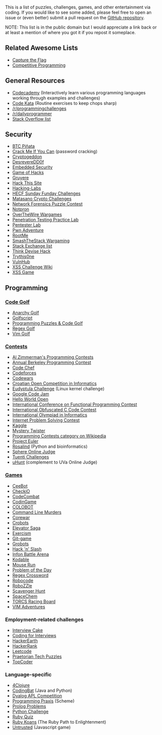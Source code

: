 This is a list of puzzles, challenges, games, and other entertainment via coding. If you would like to see some added, please feel free to open an issue or (even better) submit a pull request on the [GitHub repository](https://github.com/technoskald/coding-entertainment).

NOTE: This list is in the public domain but I would appreciate a link back or at least a mention of where you got it if you repost it someplace.

Related Awesome Lists
---------------------

-   [Capture the Flag](https://github.com/apsdehal/awesome-ctf#wargames)
-   [Competitive Programming](https://github.com/lnishan/awesome-competitive-programming)

General Resources
-----------------

-   [Codecademy](http://codecademy.com) (Interactively learn various programming languages working through examples and challenges)
-   [Code Kata](http://codekata.com) (Routine exercises to keep chops sharp)
-   [/r/programmingchallenges](http://www.reddit.com/r/programmingchallenges)
-   [/r/dailyprogrammer](http://www.reddit.com/r/dailyprogrammer)
-   [Stack Overflow list](http://web.archive.org/web/20131005164353/http://stackoverflow.com/questions/24692/where-can-you-find-fun-educational-programming-challenges)

Security
--------

-   [BTC Piñata](http://ownme.ipredator.se/)
-   [Crack Me If You Can](http://contest.korelogic.com) (password cracking)
-   [Cryptogeddon](http://cryptogeddon.com)
-   [DesrevereDD0f](http://f0dder.reteam.org/crackmes.htm)
-   [Embedded Security](https://microcorruption.com)
-   [Game of Hacks](http://www.gameofhacks.com)
-   [Gruyere](http://google-gruyere.appspot.com)
-   [Hack This Site](http://www.hackthissite.org)
-   [Hacking-Labs](https://www.hacking-lab.com/index.html)
-   [HECF Sunday Funday Challenges](http://hackingexposedcomputerforensicsblog.blogspot.com/search/label/sunday%20funday)
-   [Matasano Crypto Challenges](http://cryptopals.com)
-   [Network Forensics Puzzle Contest](http://forensicscontest.com/)
-   [Notpron](http://notpron.org/notpron/)
-   [OverTheWire Wargames](http://www.overthewire.org/wargames/)
-   [Penetration Testing Practice Lab](http://www.amanhardikar.com/mindmaps/Practice.html)
-   [Pentester Lab](http://www.pentesterlab.com/exercises/)
-   [Pwn Adventure](http://pwnadventure.com)
-   [RootMe](http://www.root-me.org/en/Challenges/)
-   [SmashTheStack Wargaming](http://smashthestack.org)
-   [Stack Exchange list](http://security.stackexchange.com/questions/3592/what-hacking-competitions-challenges-exist)
-   [Think Devise Hack](http://tdhack.com)
-   [Trythis0ne](http://www.trythis0ne.com)
-   [VulnHub](http://vulnhub.com)
-   [XSS Challenge Wiki](https://github.com/cure53/xss-challenge-wiki/wiki)
-   [XSS Game](https://xss-game.appspot.com)

Programming
-----------

### [Code Golf](http://en.wikipedia.org/wiki/Code_golf)

-   [Anarchy Golf](http://golf.shinh.org)
-   [Golfscript](http://www.golfscript.com)
-   [Programming Puzzles & Code Golf](http://codegolf.stackexchange.com)
-   [Regex Golf](http://regex.alf.nu)
-   [Vim Golf](http://vimgolf.com)

### [Contests](http://en.wikipedia.org/wiki/Competitive_programming)

-   [Al Zimmerman's Programming Contests](http://www.azspcs.net)
-   [Annual Berkeley Programming Contest](http://www.cs.berkeley.edu/~hilfingr/programming-contest/index.html)
-   [Code Chef](http://www.codechef.com)
-   [Codeforces](http://codeforces.com)
-   [Codewars](http://www.codewars.com)
-   [Croatian Open Competition in Informatics](http://hsin.hr/coci/)
-   [Eudyptula Challenge](http://eudyptula-challenge.org) (Linux kernel challenge)
-   [Google Code Jam](https://code.google.com/codejam/contests.html)
-   [Hello World Open](https://helloworldopen.com)
-   [International Conference on Functional Programming Contest](http://icfpc2013.cloudapp.net)
-   [International Obfuscated C Code Contest](http://ioccc.org)
-   [International Olympiad in Informatics](http://www.ioinformatics.org)
-   [Internet Problem Solving Contest](http://ipsc.ksp.sk)
-   [Kaggle](http://www.kaggle.com/competitions)
-   [Mystery Twister](https://www.mysterytwisterc3.org/en/)
-   [Programming Contests category on Wikipedia](http://en.wikipedia.org/wiki/Category:Programming_contests)
-   [Project Euler](http://projecteuler.net)
-   [Rosalind](http://rosalind.info/problems/locations/) (Python and bioinformatics)
-   [Sphere Online Judge](http://www.spoj.com/problems/classical/)
-   [Tuenti Challenges](https://contest.tuenti.net/Challenges)
-   [uHunt](http://uhunt.felix-halim.net/id/339) (complement to UVa Online Judge)

### [Games](http://programminggames.org)

-   [CeeBot](http://www.ceebot.com/ceebot/index-e.php)
-   [CheckiO](http://www.checkio.org)
-   [CodeCombat](http://codecombat.com)
-   [CodinGame](http://www.codingame.com)
-   [COLOBOT](http://www.ceebot.com/colobot/game-e.php)
-   [Command Line Murders](https://github.com/veltman/clmystery)
-   [Corewar](http://corewar.co.uk)
-   [Crobots](http://tpoindex.github.io/crobots/)
-   [Elevator Saga](http://play.elevatorsaga.com)
-   [Exercism](http://exercism.io)
-   [Git-game](https://github.com/hgarc014/git-game)
-   [Grobots](http://grobots.sourceforge.net)
-   [Hack 'n' Slash](http://www.hacknslashthegame.com)
-   [Infon Battle Arena](http://infon.dividuum.de)
-   [Kodable](http://www.kodable.com)
-   [Mouse Run](http://mouse-run.appspot.com)
-   [Problem of the Day](http://www.problemotd.com)
-   [Regex Crossword](http://regexcrossword.com)
-   [Robocode](http://robocode.sourceforge.net)
-   [RoboZZle](http://www.robozzle.com)
-   [Scavenger Hunt](https://github.com/pushingice/scavenger-hunt)
-   [SpaceChem](http://www.spacechemthegame.com)
-   [TORCS Racing Board](http://www.berniw.org/trb/)
-   [VIM Adventures](http://vim-adventures.com)

### Employment-related challenges

-   [Interview Cake](https://www.interviewcake.com)
-   [Coding for Interviews](http://codingforinterviews.com)
-   [HackerEarth](https://www.hackerearth.com)
-   [HackerRank](https://www.hackerrank.com)
-   [Leetcode](http://leetcode.com)
-   [Praetorian Tech Puzzles](http://www.praetorian.com/challenges/)
-   [TopCoder](https://www.topcoder.com)

### Language-specific

-   [4Clojure](http://www.4clojure.com)
-   [CodingBat](http://codingbat.com) (Java and Python)
-   [Dyalog APL Competition](http://www.dyalogaplcompetition.com)
-   [Programming Praxis](http://programmingpraxis.com) (Scheme)
-   [Prolog Problems](https://sites.google.com/site/prologsite/prolog-problems)
-   [Python Challenge](http://www.pythonchallenge.com)
-   [Ruby Quiz](http://rubyquiz.com)
-   [Ruby Koans](http://rubykoans.com) (The Ruby Path to Enlightenment)
-   [Untrusted](http://alex.nisnevich.com/untrusted/) (Javascript game)
